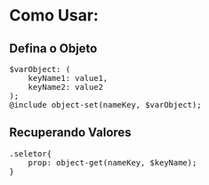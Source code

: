 <h1>Como Usar:</h1>

<h2>Defina o Objeto</h2>
<pre>
$varObject: (
    keyName1: value1,
    keyName2: value2
);
@include object-set(nameKey, $varObject);
</pre>

<h2>Recuperando Valores</h2>
<pre>
.seletor{
    prop: object-get(nameKey, $keyName);
}
</pre>